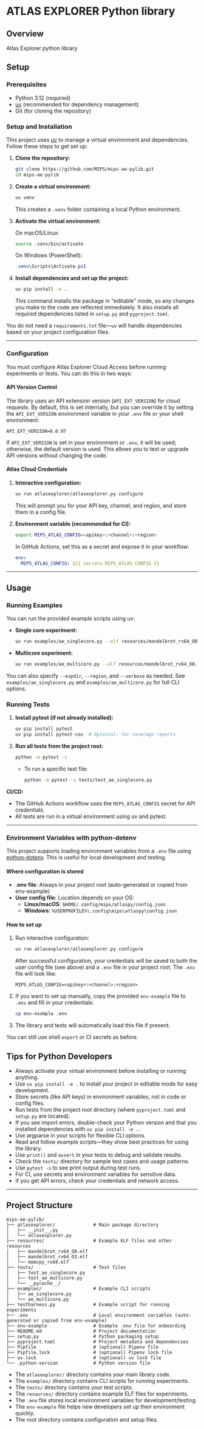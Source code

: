 # ATLAS EXPLORER Python library

## Overview

Atlas Explorer python library

## Setup

### Prerequisites

* Python 3.12 (required)
* [uv](https://github.com/astral-sh/uv) (recommended for dependency management)
* Git (for cloning the repository)

### Setup and Installation

This project uses [uv](https://github.com/astral-sh/uv) to manage a virtual environment and dependencies. Follow these steps to get set up:

1. **Clone the repository:**

   ```bash
   git clone https://github.com/MIPS/mips-ae-pylib.git
   cd mips-ae-pylib
   ```

2. **Create a virtual environment:**

   ```bash
   uv venv
   ```

   This creates a `.venv` folder containing a local Python environment.

3. **Activate the virtual environment:**

   On macOS/Linux:
   ```bash
   source .venv/bin/activate
   ```
   On Windows (PowerShell):
   ```powershell
   .venv\Scripts\Activate.ps1
   ```

4. **Install dependencies and set up the project:**

   ```bash
   uv pip install -e .
   ```

   This command installs the package in "editable" mode, so any changes you make to the code are reflected immediately. It also installs all required dependencies listed in `setup.py` and `pyproject.toml`.

You do not need a `requirements.txt` file—`uv` will handle dependencies based on your project configuration files.

---


### Configuration

You must configure Atlas Explorer Cloud Access before running experiments or tests. You can do this in two ways:

#### API Version Control

The library uses an API extension version (`API_EXT_VERSION`) for cloud requests. By default, this is set internally, but you can override it by setting the `API_EXT_VERSION` environment variable in your `.env` file or your shell environment:

```
API_EXT_VERSION=0.0.97
```

If `API_EXT_VERSION` is set in your environment or `.env`, it will be used; otherwise, the default version is used. This allows you to test or upgrade API versions without changing the code.

#### Atlas Cloud Credentials

1. **Interactive configuration:**

   ```bash
   uv run atlasexplorer/atlasexplorer.py configure
   ```
   This will prompt you for your API key, channel, and region, and store them in a config file.

2. **Environment variable (recommended for CI):**

   ```bash
   export MIPS_ATLAS_CONFIG=<apikey>:<channel>:<region>
   ```
   In GitHub Actions, set this as a secret and expose it in your workflow:
   ```yaml
   env:
     MIPS_ATLAS_CONFIG: ${{ secrets.MIPS_ATLAS_CONFIG }}
   ```

---

## Usage

### Running Examples

You can run the provided example scripts using uv:

- **Single core experiment:**
  ```bash
  uv run examples/ae_singlecore.py --elf resources/mandelbrot_rv64_O0.elf --channel development --core "I8500_(1_thread)"
  ```
- **Multicore experiment:**
  ```bash
  uv run examples/ae_multicore.py --elf resources/mandelbrot_rv64_O0.elf resources/memcpy_rv64.elf --channel development --core "I8500_(2_threads)"
  ```

You can also specify `--expdir`, `--region`, and `--verbose` as needed. See `examples/ae_singlecore.py` and `examples/ae_multicore.py` for full CLI options.

### Running Tests

1. **Install pytest (if not already installed):**

   ```bash
   uv pip install pytest
   uv pip install pytest-cov  # Optional: for coverage reports
   ```

2. **Run all tests from the project root:**

   ```bash
   python -m pytest -s
   ```

   - To run a specific test file:
     ```bash
     python -m pytest -s tests/test_ae_singlecore.py
     ```

**CI/CD:**
- The GitHub Actions workflow uses the `MIPS_ATLAS_CONFIG` secret for API credentials.
- All tests are run in a virtual environment using uv and pytest.

---

### Environment Variables with python-dotenv

This project supports loading environment variables from a `.env` file using [python-dotenv](https://github.com/theskumar/python-dotenv). This is useful for local development and testing.

#### Where configuration is stored
- **.env file**: Always in your project root (auto-generated or copied from env-example)
- **User config file**: Location depends on your OS:
  - **Linux/macOS**: `$HOME/.config/mips/atlaspy/config.json`
  - **Windows**: `%USERPROFILE%\.config\mips\atlaspy\config.json`

#### How to set up
1. Run interactive configuration:
   ```bash
   uv run atlasexplorer/atlasexplorer.py configure
   ```
   After successful configuration, your credentials will be saved to both the user config file (see above) and a `.env` file in your project root. The `.env` file will look like:
   ```env
   MIPS_ATLAS_CONFIG=<apikey>:<channel>:<region>
   ```
2. If you want to set up manually, copy the provided `env-example` file to `.env` and fill in your credentials:
   ```bash
   cp env-example .env
   ```
3. The library and tests will automatically load this file if present.

You can still use shell `export` or CI secrets as before.

## Tips for Python Developers

- Always activate your virtual environment before installing or running anything.
- Use `uv pip install -e .` to install your project in editable mode for easy development.
- Store secrets (like API keys) in environment variables, not in code or config files.
- Run tests from the project root directory (where `pyproject.toml` and `setup.py` are located).
- If you see import errors, double-check your Python version and that you installed dependencies with `uv pip install -e .`.
- Use argparse in your scripts for flexible CLI options.
- Read and follow example scripts—they show best practices for using the library.
- Use `print()` and `assert` in your tests to debug and validate results.
- Check the `tests/` directory for sample test cases and usage patterns.
- Use `pytest -s` to see print output during test runs.
- For CI, use secrets and environment variables for sensitive data.
- If you get API errors, check your credentials and network access.

---

## Project Structure

```
mips-ae-pylib/
├── atlasexplorer/              # Main package directory
│   ├── __init__.py
│   └── atlasexplorer.py
├── resources/                  # Example ELF files and other resources
│   ├── mandelbrot_rv64_O0.elf
│   ├── mandelbrot_rv64_O3.elf
│   └── memcpy_rv64.elf
├── tests/                      # Test files
│   ├── test_ae_singlecore.py
│   ├── test_ae_multicore.py
│   └── __pycache__/
├── examples/                   # Example CLI scripts
│   ├── ae_singlecore.py
│   └── ae_multicore.py
├── testharness.py              # Example script for running experiments
├── .env                        # Local environment variables (auto-generated or copied from env-example)
├── env-example                 # Example .env file for onboarding
├── README.md                   # Project documentation
├── setup.py                    # Python packaging setup
├── pyproject.toml              # Project metadata and dependencies
├── Pipfile                     # (optional) Pipenv file
├── Pipfile.lock                # (optional) Pipenv lock file
├── uv.lock                     # (optional) uv lock file
└── .python-version             # Python version file
```

- The `atlasexplorer/` directory contains your main library code.
- The `examples/` directory contains CLI scripts for running experiments.
- The `tests/` directory contains your test scripts.
- The `resources/` directory contains example ELF files for experiments.
- The `.env` file stores local environment variables for development/testing.
- The `env-example` file helps new developers set up their environment quickly.
- The root directory contains configuration and setup files.


